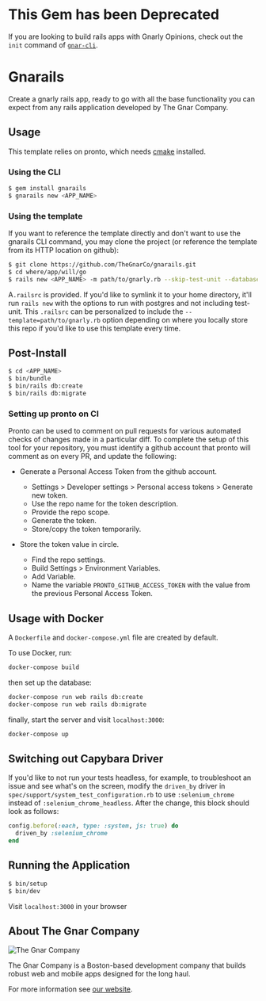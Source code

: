 # This Gem has been Deprecated

If you are looking to build rails apps with Gnarly Opinions, check out the `init` command of [`gnar-cli`]('github.com/theGnarCo/gnar-cli').

# Gnarails

Create a gnarly rails app, ready to go with all the base functionality you can
expect from any rails application developed by The Gnar Company.

## Usage

This template relies on pronto, which needs [cmake](https://cmake.org/) installed.

### Using the CLI

```sh
$ gem install gnarails
$ gnarails new <APP_NAME>
```

### Using the template

If you want to reference the template directly and don't want to use the
gnarails CLI command, you may clone the project (or reference the template from
its HTTP location on github):

```sh
$ git clone https://github.com/TheGnarCo/gnarails.git
$ cd where/app/will/go
$ rails new <APP_NAME> -m path/to/gnarly.rb --skip-test-unit --database=postgresql
```

A`.railsrc` is provided. If you'd like to symlink it to your home directory, it'll run `rails new` with the options to run with postgres and not including test-unit. This `.railsrc` can be personalized to include the `--template=path/to/gnarly.rb` option depending on where you locally store this repo if you'd like to use this template every time.

## Post-Install

```sh
$ cd <APP_NAME>
$ bin/bundle
$ bin/rails db:create
$ bin/rails db:migrate
```

### Setting up pronto on CI

Pronto can be used to comment on pull requests for various automated checks of
changes made in a particular diff. To complete the setup of this tool for your
repository, you must identify a github account that pronto will comment as on
every PR, and update the following:

* Generate a Personal Access Token from the github account.
  - Settings > Developer settings > Personal access tokens > Generate new token.
  - Use the repo name for the token description.
  - Provide the repo scope.
  - Generate the token.
  - Store/copy the token temporarily.

* Store the token value in circle.
  - Find the repo settings.
  - Build Settings > Environment Variables.
  - Add Variable.
  - Name the variable `PRONTO_GITHUB_ACCESS_TOKEN` with the value from the previous Personal Access Token.

## Usage with Docker

A `Dockerfile` and `docker-compose.yml` file are created by default.

To use Docker, run:

```sh
docker-compose build
```

then set up the database:

```sh
docker-compose run web rails db:create
docker-compose run web rails db:migrate
```

finally, start the server and visit `localhost:3000`:

```sh
docker-compose up
```

## Switching out Capybara Driver
If you'd like to not run your tests headless, for example, to troubleshoot an issue and see what's on the screen, modify the `driven_by` driver in `spec/support/system_test_configuration.rb` to use `:selenium_chrome` instead of `:selenium_chrome_headless`. After the change, this block should look as follows:

```ruby
config.before(:each, type: :system, js: true) do
  driven_by :selenium_chrome
end
```

## Running the Application

```sh
$ bin/setup
$ bin/dev
```

Visit `localhost:3000` in your browser

## About The Gnar Company

![The Gnar Company](https://avatars0.githubusercontent.com/u/17011419?s=100&v=4)

The Gnar Company is a Boston-based development company that builds robust
web and mobile apps designed for the long haul.

For more information see [our website](https://www.thegnar.co/).
